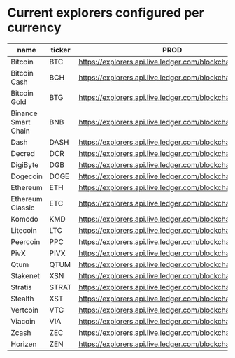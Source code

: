<!-- this file is generated by api/explorersConfig/generate-doc.test.js -->
# Current explorers configured per currency
| name | ticker | PROD | EXPERIMENTAL |
|--|--|--|--|
| Bitcoin | BTC | https://explorers.api.live.ledger.com/blockchain/v3/btc | N/A |
| Bitcoin Cash | BCH | https://explorers.api.live.ledger.com/blockchain/v2/abc | N/A |
| Bitcoin Gold | BTG | https://explorers.api.live.ledger.com/blockchain/v2/btg | https://explorers.api.live.ledger.com/blockchain/v3/btg |
| Binance Smart Chain | BNB | https://explorers.api.live.ledger.com/blockchain/v3/bnb | N/A |
| Dash | DASH | https://explorers.api.live.ledger.com/blockchain/v3/dash | N/A |
| Decred | DCR | https://explorers.api.live.ledger.com/blockchain/v3/dcr | N/A |
| DigiByte | DGB | https://explorers.api.live.ledger.com/blockchain/v2/dgb | https://explorers.api.live.ledger.com/blockchain/v3/dgb |
| Dogecoin | DOGE | https://explorers.api.live.ledger.com/blockchain/v2/doge | https://explorers.api.live.ledger.com/blockchain/v3/doge |
| Ethereum | ETH | https://explorers.api.live.ledger.com/blockchain/v3/eth | N/A |
| Ethereum Classic | ETC | https://explorers.api.live.ledger.com/blockchain/v3/etc | N/A |
| Komodo | KMD | https://explorers.api.live.ledger.com/blockchain/v2/kmd | https://explorers.api.live.ledger.com/blockchain/v3/kmd |
| Litecoin | LTC | https://explorers.api.live.ledger.com/blockchain/v3/ltc | N/A |
| Peercoin | PPC | https://explorers.api.live.ledger.com/blockchain/v2/ppc | https://explorers.api.live.ledger.com/blockchain/v3/ppc |
| PivX | PIVX | https://explorers.api.live.ledger.com/blockchain/v2/pivx | https://explorers.api.live.ledger.com/blockchain/v3/pivx |
| Qtum | QTUM | https://explorers.api.live.ledger.com/blockchain/v2/qtum | https://explorers.api.live.ledger.com/blockchain/v3/qtum |
| Stakenet | XSN | https://explorers.api.live.ledger.com/blockchain/v2/xsn | https://explorers.api.live.ledger.com/blockchain/v3/xsn |
| Stratis | STRAT | https://explorers.api.live.ledger.com/blockchain/v2/strat | N/A |
| Stealth | XST | https://explorers.api.live.ledger.com/blockchain/v2/xst | N/A |
| Vertcoin | VTC | https://explorers.api.live.ledger.com/blockchain/v2/vtc | https://explorers.api.live.ledger.com/blockchain/v3/vtc |
| Viacoin | VIA | https://explorers.api.live.ledger.com/blockchain/v2/via | https://explorers.api.live.ledger.com/blockchain/v3/via |
| Zcash | ZEC | https://explorers.api.live.ledger.com/blockchain/v2/zec | https://explorers.api.live.ledger.com/blockchain/v3/zec |
| Horizen | ZEN | https://explorers.api.live.ledger.com/blockchain/v2/zen | https://explorers.api.live.ledger.com/blockchain/v3/zen |

